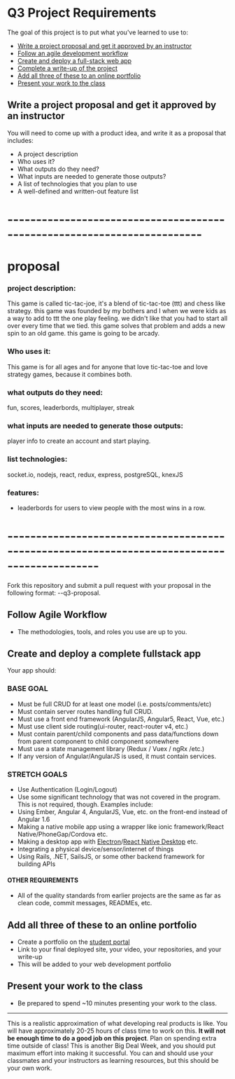 # Q3 Project Requirements

The goal of this project is to put what you've learned to use to:

* [Write a project proposal and get it approved by an instructor](#proposal)
* [Follow an agile development workflow](#agile)
* [Create and deploy a full-stack web app](#create-deploy)
* [Complete a write-up of the project](#write-up)
* [Add all three of these to an online portfolio](#portfolio)
* [Present your work to the class](#present)

<a id="proposal"></a>

## Write a project proposal and get it approved by an instructor

You will need to come up with a product idea, and write it as a proposal that includes:

* A project description
* Who uses it?
* What outputs do they need?
* What inputs are needed to generate those outputs?
* A list of technologies that you plan to use
* A well-defined and written-out feature list

# ------------------------------------------------------------------------
# proposal

### project description:
This game is called tic-tac-joe, it's a blend of tic-tac-toe (ttt) and chess like strategy. this game was founded by my bothers and I when we were kids as a way to add to ttt the one play feeling. we didn't like that you had to start all over every time that we tied. this game solves that problem and adds a new spin to an old game. this game is going to be arcady.

### Who uses it:
This game is for all ages and for anyone that love tic-tac-toe and love strategy games, because it combines both.

### what outputs do they need:
fun, scores, leaderbords, multiplayer, streak

### what inputs are needed to generate those outputs:
player info to create an account and start playing.

### list technologies:
socket.io, nodejs, react, redux, express, postgreSQL, knexJS

### features:
* leaderbords for users to view people with the most wins in a row.


# --------------------------------------------------------------------------------------------
Fork this repository and submit a pull request with your proposal in the following format: <firstname>-<lastname>-q3-proposal.

## Follow Agile Workflow

* The methodologies, tools, and roles you use are up to you.

## Create and deploy a complete fullstack app

Your app should:

### BASE GOAL

* Must be full CRUD for at least one model (i.e. posts/comments/etc)
* Must contain server routes handling full CRUD.
* Must use a front end framework (AngularJS, Angular5, React, Vue, etc.)
* Must use client side routing(ui-router, react-router v4, etc.)
* Must contain parent/child components and pass data/functions down from parent component to child component somewhere
* Must use a state management library (Redux / Vuex / ngRx /etc.)
* If any version of Angular/AngularJS is used, it must contain services.

### STRETCH GOALS

* Use Authentication (Login/Logout)
* Use some significant technology that was not covered in the program. This is not required, though. Examples include:
* Using Ember, Angular 4, AngularJS, Vue, etc. on the front-end instead of Angular 1.6
* Making a native mobile app using a wrapper like ionic framework/React Native/PhoneGap/Cordova etc.
* Making a desktop app with [Electron](http://electron.atom.io/)/[React Native Desktop](https://github.com/ptmt/react-native-desktop) etc.
* Integrating a physical device/sensor/internet of things
* Using Rails, .NET, SailsJS, or some other backend framework for building APIs

#### OTHER REQUIREMENTS

* All of the quality standards from earlier projects are the same as far as clean code, commit messages, READMEs, etc.

<a id="write-up"></a>

## Add all three of these to an online portfolio

* Create a portfolio on the [student portal](http://students.galvanize.com)
* Link to your final deployed site, your video, your repositories, and your write-up
* This will be added to your web development portfolio

## Present your work to the class

* Be prepared to spend ~10 minutes presenting your work to the class.

---

This is a realistic approximation of what developing real products is like. You will have approximately 20-25 hours of class time to work on this. **It will not be enough time to do a good job on this project**. Plan on spending extra time outside of class! This is another Big Deal Week, and you should put maximum effort into making it successful. You can and should use your classmates and your instructors as learning resources, but this should be your own work.
